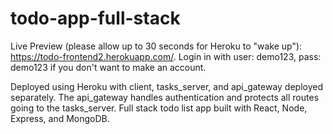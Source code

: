 # todo-app-full-stack
Live Preview (please allow up to 30 seconds for Heroku to "wake up"): https://todo-frontend2.herokuapp.com/. Login in with user: demo123, pass: demo123 if you don't want to make an account.

Deployed using Heroku with client, tasks_server, and api_gateway deployed separately.
The api_gateway handles authentication and protects all routes going to the tasks_server.
Full stack todo list app built with React, Node, Express, and MongoDB. 

